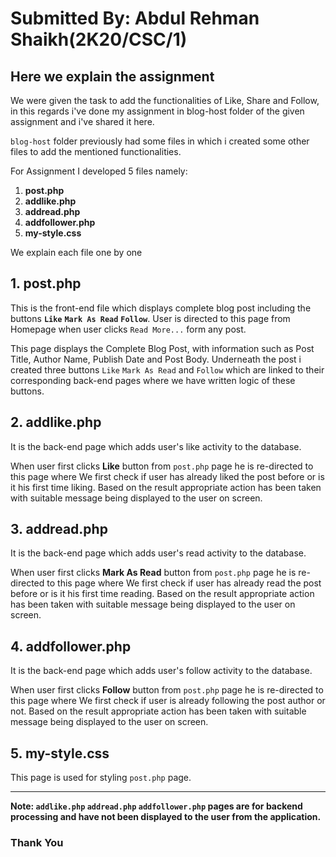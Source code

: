 # Submitted By: Abdul Rehman Shaikh(2K20/CSC/1)
## Here we explain the assignment

We were given the task to add the functionalities of Like, Share and Follow, in this regards i've done
my assignment in blog-host folder of the given assignment and i've shared it here.

`blog-host` folder previously had some files in which i created some other files to add the mentioned functionalities.

For Assignment I developed 5 files namely:
1. **post.php**
2. **addlike.php**
3. **addread.php**
4. **addfollower.php**
5. **my-style.css**

We explain each file one by one

## 1. post.php
This is the front-end file which displays complete blog post including the buttons **`Like`** **`Mark As Read`** **`Follow`**. User is directed to this page from Homepage when user clicks `Read More...` form any post.

This page displays the Complete Blog Post, with information such as Post Title, Author Name, Publish Date and Post Body. Underneath the post i created three buttons `Like` `Mark As Read` and `Follow` which are linked to their corresponding back-end pages where we have written logic of these buttons.

## 2. addlike.php
It is the back-end page which adds user's like activity to the database. 

When user first clicks **Like** button from `post.php` page he is re-directed to this page where We first check if user has already liked the post before or is it his first time liking. 
Based on the result appropriate action has been taken with suitable message being displayed to the user on screen. 

## 3. addread.php
It is the back-end page which adds user's read activity to the database. 

When user first clicks **Mark As Read** button from `post.php` page he is re-directed to this page where We first check if user has already read the post before or is it his first time reading. 
Based on the result appropriate action has been taken with suitable message being displayed to the user on screen. 

## 4. addfollower.php
It is the back-end page which adds user's follow activity to the database. 

When user first clicks **Follow** button from `post.php` page he is re-directed to this page where We first check if user is already following the post author or not. 
Based on the result appropriate action has been taken with suitable message being displayed to the user on screen. 

## 5. my-style.css
This page is used for styling `post.php` page.


---
**Note: `addlike.php` `addread.php` `addfollower.php` pages are for backend processing and have not been displayed to the user from the application.**

### Thank You


